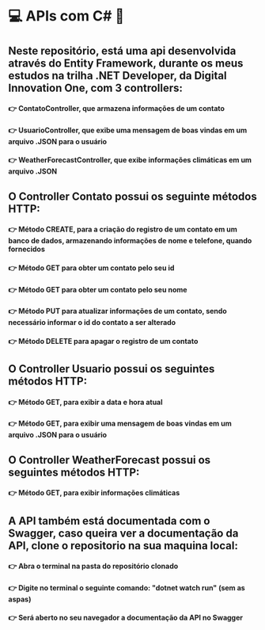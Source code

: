 # :computer: APIs com C# :rocket:

## Neste repositório, está uma api desenvolvida através do Entity Framework, durante os meus estudos na trilha .NET Developer, da Digital Innovation One, com 3 controllers:
#### :point_right: ContatoController, que armazena informações de um contato
#### :point_right: UsuarioController, que exibe uma mensagem de boas vindas em um arquivo .JSON para o usuário
#### :point_right: WeatherForecastController, que exibe informações climáticas em um arquivo .JSON


## O Controller Contato possui os seguinte métodos HTTP:

#### :point_right: Método CREATE, para a criação do registro de um contato em um banco de dados, armazenando informações de nome e telefone, quando fornecidos
#### :point_right: Método GET para obter um contato pelo seu id
#### :point_right: Método GET para obter um contato pelo seu nome
#### :point_right: Método PUT para atualizar informações de um contato, sendo necessário informar o id do contato a ser alterado
#### :point_right: Método DELETE para apagar o registro de um contato

## O Controller Usuario possui os seguintes métodos HTTP:

#### :point_right: Método GET, para exibir a data e hora atual
#### :point_right: Método GET, para exibir uma mensagem de boas vindas em um arquivo .JSON para o usuário

## O Controller WeatherForecast possui os seguintes métodos HTTP:

#### :point_right: Método GET, para exibir informações climáticas

## A API também está documentada com o Swagger, caso queira ver a documentação da API, clone o repositorio na sua maquina local:
#### :point_right: Abra o terminal na pasta do repositório clonado
#### :point_right: Digite no terminal o seguinte comando: "dotnet watch run" (sem as aspas)

#### :point_right: Será aberto no seu navegador a documentação da API no Swagger
